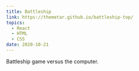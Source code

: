 ```yaml
---
title: Battleship
link: https://themetar.github.io/battleship-top/
topics:
  - React
  - HTML
  - CSS
date: 2020-10-21
---
```

Battleship game versus the computer.

